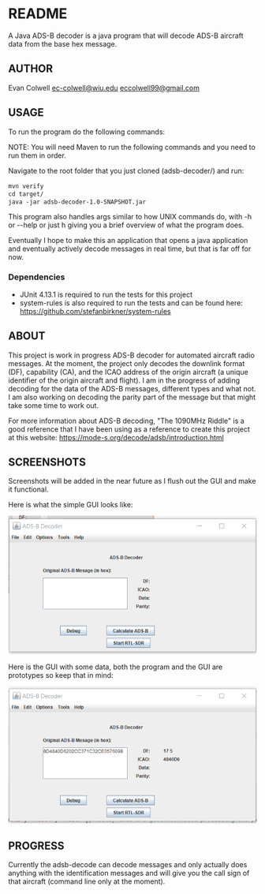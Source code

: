 # README
A Java ADS-B decoder is a java program that will decode ADS-B aircraft data from the base hex message.

## AUTHOR
Evan Colwell
ec-colwell@wiu.edu
eccolwell99@gmail.com

## USAGE

To run the program do the following commands:

NOTE: You will need Maven to run the following commands and you need to run them in order.

Navigate to the root folder that you just cloned (adsb-decoder/) and run:

``` 
mvn verify
cd target/
java -jar adsb-decoder-1.0-SNAPSHOT.jar
```

This program also handles args similar to how UNIX commands do, with -h or --help or just h giving you a brief overview of what the program does.

Eventually I hope to make this an application that opens a java application and eventually actively decode messages in real time, but that is far off for now.

### Dependencies

* JUnit 4.13.1 is required to run the tests for this project
* system-rules is also required to run the tests and can be found here: https://github.com/stefanbirkner/system-rules

## ABOUT

This project is work in progress ADS-B decoder for automated aircraft radio messages. At the moment, the project only decodes the downlink format (DF), capability (CA), and the ICAO address of the origin aircraft (a unique identifier of the origin aircraft and flight).
I am in the progress of adding decoding for the data of the ADS-B messages, different types and what not. I am also working on decoding the parity part of the message but that might take some time to work out.

For more information about ADS-B decoding, "The 1090MHz Riddle" is a good reference that I have been using as a reference to create this project at this website: https://mode-s.org/decode/adsb/introduction.html 

## SCREENSHOTS

Screenshots will be added in the near future as I flush out the GUI and make it functional.

Here is what the simple GUI looks like:

![Simple GUI](/screenshots/PlainGUI.png)

Here is the GUI with some data, both the program and the GUI are prototypes so keep that in mind:

![Test data being used](/screenshots/DataTest.png)

## PROGRESS 

Currently the adsb-decode can decode messages and only actually does anything with the identification messages and will give you the call sign of that aircraft (command line only at the moment).


